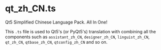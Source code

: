 # qt_zh_CN.ts

Qt5 Simplified Chinese Language Pack. All In One!

This `.ts` file is used to Qt5's (or PyQt5's) translation with combining all the components such as `assistant_zh_CN`, `designer_zh_CN`, `linguist_zh_CN`, `qt_zh_CN`, `qtbase_zh_CN`, `qtconfig_zh_CN` and so on.
